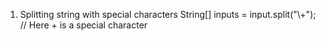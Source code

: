 1. Splitting string with special characters
    String[] inputs = input.split("\\+"); // Here + is a special character